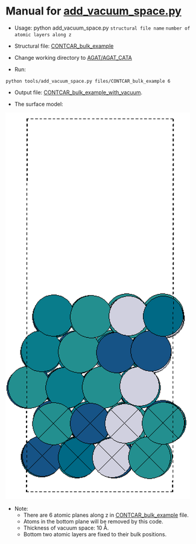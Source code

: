 # Manual for [add_vacuum_space.py](../tools/add_vacuum_space.py)  

* Usage: python add_vacuum_space.py `structural file name` `number of atomic layers along z`  

* Structural file: [CONTCAR_bulk_example](../files/CONTCAR_bulk_example)  


* Change working directory to [AGAT/AGAT_CATA](../)  

* Run:  
```  
python tools/add_vacuum_space.py files/CONTCAR_bulk_example 6   
```  

* Output file: [CONTCAR_bulk_example_with_vacuum](../files/CONTCAR_bulk_example_with_vacuum).   

* The surface model:  

![CONTCAR_bulk_example_with_vacuum](../files/CONTCAR_bulk_example_with_vacuum.png)

* Note:  
	* There are 6 atomic planes along z in [CONTCAR_bulk_example](../files/CONTCAR_bulk_example) file.
	* Atoms in the bottom plane will be removed by this code.  
	* Thickness of vacuum space: 10 Å.  
	* Bottom two atomic layers are fixed to their bulk positions.
